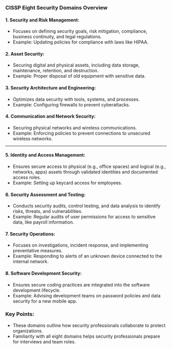 ### CISSP Eight Security Domains Overview

#### 1. **Security and Risk Management**:
   - Focuses on defining security goals, risk mitigation, compliance, business continuity, and legal regulations.
   - Example: Updating policies for compliance with laws like HIPAA.

#### 2. **Asset Security**:
   - Securing digital and physical assets, including data storage, maintenance, retention, and destruction.
   - Example: Proper disposal of old equipment with sensitive data.

#### 3. **Security Architecture and Engineering**:
   - Optimizes data security with tools, systems, and processes.
   - Example: Configuring firewalls to prevent cyberattacks.

#### 4. **Communication and Network Security**:
   - Securing physical networks and wireless communications.
   - Example: Enforcing policies to prevent connections to unsecured wireless networks.

---

#### 5. **Identity and Access Management**:
   - Ensures secure access to physical (e.g., office spaces) and logical (e.g., networks, apps) assets through validated identities and documented access roles.
   - Example: Setting up keycard access for employees.

#### 6. **Security Assessment and Testing**:
   - Conducts security audits, control testing, and data analysis to identify risks, threats, and vulnerabilities.
   - Example: Regular audits of user permissions for access to sensitive data, like payroll information.

#### 7. **Security Operations**:
   - Focuses on investigations, incident response, and implementing preventative measures.
   - Example: Responding to alerts of an unknown device connected to the internal network.

#### 8. **Software Development Security**:
   - Ensures secure coding practices are integrated into the software development lifecycle.
   - Example: Advising development teams on password policies and data security for a new mobile app.

### Key Points:
- These domains outline how security professionals collaborate to protect organizations.
- Familiarity with all eight domains helps security professionals prepare for interviews and team roles.